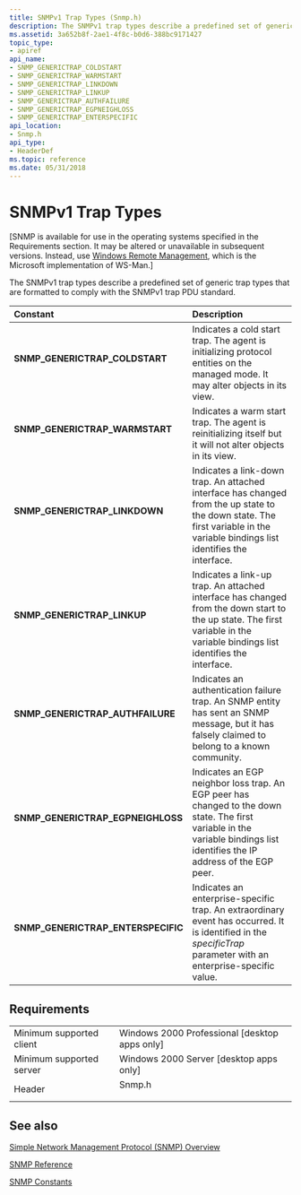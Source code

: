 ```yaml
---
title: SNMPv1 Trap Types (Snmp.h)
description: The SNMPv1 trap types describe a predefined set of generic trap types that are formatted to comply with the SNMPv1 trap PDU standard.
ms.assetid: 3a652b8f-2ae1-4f8c-b0d6-388bc9171427
topic_type:
- apiref
api_name:
- SNMP_GENERICTRAP_COLDSTART
- SNMP_GENERICTRAP_WARMSTART
- SNMP_GENERICTRAP_LINKDOWN
- SNMP_GENERICTRAP_LINKUP
- SNMP_GENERICTRAP_AUTHFAILURE
- SNMP_GENERICTRAP_EGPNEIGHLOSS
- SNMP_GENERICTRAP_ENTERSPECIFIC
api_location:
- Snmp.h
api_type:
- HeaderDef
ms.topic: reference
ms.date: 05/31/2018
---
```


# SNMPv1 Trap Types

\[SNMP is available for use in the operating systems specified in the Requirements section. It may be altered or unavailable in subsequent versions. Instead, use [Windows Remote Management](https://docs.microsoft.com/windows/desktop/WinRM/portal), which is the Microsoft implementation of WS-Man.\]

The SNMPv1 trap types describe a predefined set of generic trap types that are formatted to comply with the SNMPv1 trap PDU standard.



| Constant                                                                                                                                                                                                          | Description                                                                                                                                                                              |
|:------------------------------------------------------------------------------------------------------------------------------------------------------------------------------------------------------------------|:-----------------------------------------------------------------------------------------------------------------------------------------------------------------------------------------|
| <span id="SNMP_GENERICTRAP_COLDSTART"></span><span id="snmp_generictrap_coldstart"></span><dl> <dt>**SNMP\_GENERICTRAP\_COLDSTART**</dt> </dl>             | Indicates a cold start trap. The agent is initializing protocol entities on the managed mode. It may alter objects in its view.<br/>                                               |
| <span id="SNMP_GENERICTRAP_WARMSTART"></span><span id="snmp_generictrap_warmstart"></span><dl> <dt>**SNMP\_GENERICTRAP\_WARMSTART**</dt> </dl>             | Indicates a warm start trap. The agent is reinitializing itself but it will not alter objects in its view.<br/>                                                                    |
| <span id="SNMP_GENERICTRAP_LINKDOWN"></span><span id="snmp_generictrap_linkdown"></span><dl> <dt>**SNMP\_GENERICTRAP\_LINKDOWN**</dt> </dl>                | Indicates a link-down trap. An attached interface has changed from the up state to the down state. The first variable in the variable bindings list identifies the interface.<br/> |
| <span id="SNMP_GENERICTRAP_LINKUP"></span><span id="snmp_generictrap_linkup"></span><dl> <dt>**SNMP\_GENERICTRAP\_LINKUP**</dt> </dl>                      | Indicates a link-up trap. An attached interface has changed from the down start to the up state. The first variable in the variable bindings list identifies the interface.<br/>   |
| <span id="SNMP_GENERICTRAP_AUTHFAILURE"></span><span id="snmp_generictrap_authfailure"></span><dl> <dt>**SNMP\_GENERICTRAP\_AUTHFAILURE**</dt> </dl>       | Indicates an authentication failure trap. An SNMP entity has sent an SNMP message, but it has falsely claimed to belong to a known community.<br/>                                 |
| <span id="SNMP_GENERICTRAP_EGPNEIGHLOSS"></span><span id="snmp_generictrap_egpneighloss"></span><dl> <dt>**SNMP\_GENERICTRAP\_EGPNEIGHLOSS**</dt> </dl>    | Indicates an EGP neighbor loss trap. An EGP peer has changed to the down state. The first variable in the variable bindings list identifies the IP address of the EGP peer.<br/>   |
| <span id="SNMP_GENERICTRAP_ENTERSPECIFIC"></span><span id="snmp_generictrap_enterspecific"></span><dl> <dt>**SNMP\_GENERICTRAP\_ENTERSPECIFIC**</dt> </dl> | Indicates an enterprise-specific trap. An extraordinary event has occurred. It is identified in the *specificTrap* parameter with an enterprise-specific value.<br/>               |



## Requirements



|                                     |                                                                                   |
|-------------------------------------|-----------------------------------------------------------------------------------|
| Minimum supported client<br/> | Windows 2000 Professional \[desktop apps only\]<br/>                        |
| Minimum supported server<br/> | Windows 2000 Server \[desktop apps only\]<br/>                              |
| Header<br/>                   | <dl> <dt>Snmp.h</dt> </dl> |



## See also

<dl> <dt>

[Simple Network Management Protocol (SNMP) Overview](simple-network-management-protocol-snmp-.md)
</dt> <dt>

[SNMP Reference](snmp-reference.md)
</dt> <dt>

[SNMP Constants](snmp-constants.md)
</dt> </dl>

 

 





